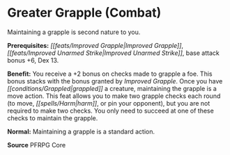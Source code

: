 ﻿---
cssclass: [feats]

---
# Greater Grapple (Combat)

Maintaining a grapple is second nature to you.

**Prerequisites:** _[[feats/Improved Grapple|Improved Grapple]]_, _[[feats/Improved Unarmed Strike|Improved Unarmed Strike]]_, base attack bonus +6, Dex 13.

**Benefit:** You receive a +2 bonus on checks made to grapple a foe. This bonus stacks with the bonus granted by _Improved Grapple_. Once you have _[[conditions/Grappled|grappled]]_ a creature, maintaining the grapple is a move action. This feat allows you to make two grapple checks each round (to move, _[[spells/Harm|harm]]_, or pin your opponent), but you are not required to make two checks. You only need to succeed at one of these checks to maintain the grapple.

**Normal:** Maintaining a grapple is a standard action.

**Source** PFRPG Core